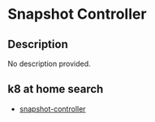 # Snapshot Controller

## Description

No description provided.

## k8 at home search

- [snapshot-controller](https://nanne.dev/k8s-at-home-search/#/snapshot-controller)
